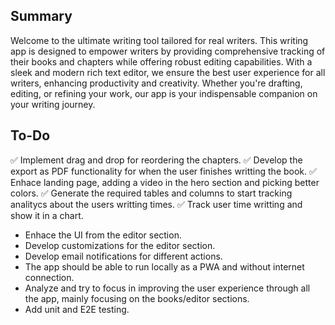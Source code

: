 ## Summary

Welcome to the ultimate writing tool tailored for real writers. This writing app is designed to empower writers by providing comprehensive tracking of their books and chapters while offering robust editing capabilities. With a sleek and modern rich text editor, we ensure the best user experience for all writers, enhancing productivity and creativity. Whether you're drafting, editing, or refining your work, our app is your indispensable companion on your writing journey.

## To-Do

✅ Implement drag and drop for reordering the chapters.
✅ Develop the export as PDF functionality for when the user finishes writting the book.
✅ Enhace landing page, adding a video in the hero section and picking better colors.
✅ Generate the required tables and columns to start tracking analitycs about the users writting times.
✅ Track user time writting and show it in a chart.

- Enhace the UI from the editor section.
- Develop customizations for the editor section.
- Develop email notifications for different actions.
- The app should be able to run locally as a PWA and without internet connection.
- Analyze and try to focus in improving the user experience through all the app, mainly focusing on the books/editor sections.
- Add unit and E2E testing.
